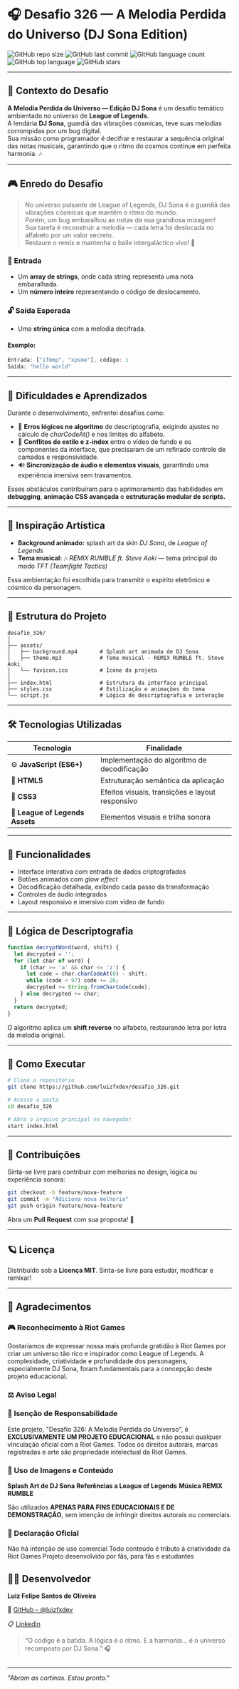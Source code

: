 
# 🎧 Desafio 326 — A Melodia Perdida do Universo (DJ Sona Edition)

![GitHub repo size](https://img.shields.io/github/repo-size/luizfxdev/desafio_326?color=00ffd5&label=Tamanho%20do%20Repositório)
![GitHub last commit](https://img.shields.io/github/last-commit/luizfxdev/desafio_326?color=ff69b4&label=Último%20Commit)
![GitHub language count](https://img.shields.io/github/languages/count/luizfxdev/desafio_326?color=48ff00&label=Linguagens)
![GitHub top language](https://img.shields.io/github/languages/top/luizfxdev/desafio_326?color=00ffd5&label=Linguagem%20Principal)
![GitHub stars](https://img.shields.io/github/stars/luizfxdev/desafio_326?style=social)

---

## 🌌 Contexto do Desafio

**A Melodia Perdida do Universo — Edição DJ Sona** é um desafio temático ambientado no universo de **League of Legends**.  
A lendária **DJ Sona**, guardiã das vibrações cósmicas, teve suas melodias corrompidas por um bug digital.  
Sua missão como programador é decifrar e restaurar a sequência original das notas musicais, garantindo que o ritmo do cosmos continue em perfeita harmonia. 🎶

---

## 🎮 Enredo do Desafio

> No universo pulsante de League of Legends, DJ Sona é a guardiã das vibrações cósmicas que mantêm o ritmo do mundo.  
> Porém, um bug embaralhou as notas da sua grandiosa mixagem!  
> Sua tarefa é reconstruir a melodia — cada letra foi deslocada no alfabeto por um valor secreto.  
> Restaure o remix e mantenha o baile intergaláctico vivo! 🌠

### 🧩 Entrada
- Um **array de strings**, onde cada string representa uma nota embaralhada.  
- Um **número inteiro** representando o código de deslocamento.

### 🔓 Saída Esperada
- Uma **string única** com a melodia decifrada.

#### Exemplo:
```js
Entrada: ["ifmmp", "xpsme"], código: 1
Saída: "hello world"
````

---

## 🧠 Dificuldades e Aprendizados

Durante o desenvolvimento, enfrentei desafios como:

* 🧩 **Erros lógicos no algoritmo** de descriptografia, exigindo ajustes no cálculo de *charCodeAt()* e nos limites do alfabeto.
* 🎨 **Conflitos de estilo e z-index** entre o vídeo de fundo e os componentes da interface, que precisaram de um refinado controle de camadas e responsividade.
* 🔊 **Sincronização de áudio e elementos visuais**, garantindo uma experiência imersiva sem travamentos.

Esses obstáculos contribuíram para o aprimoramento das habilidades em **debugging**, **animação CSS avançada** e **estruturação modular de scripts.**

---

## 🎵 Inspiração Artística

* **Background animado:** splash art da skin *DJ Sona*, de *League of Legends*
* **Tema musical:** 🎶 *REMIX RUMBLE ft. Steve Aoki* — tema principal do modo *TFT (Teamfight Tactics)*

Essa ambientação foi escolhida para transmitir o espírito eletrônico e cósmico da personagem.

---

## 🧩 Estrutura do Projeto

```
desafio_326/
│
├── assets/
│   ├── background.mp4       # Splash art animada de DJ Sona
│   ├── theme.mp3            # Tema musical - REMIX RUMBLE ft. Steve Aoki
│   └── favicon.ico          # Ícone do projeto
│
├── index.html               # Estrutura da interface principal
├── styles.css               # Estilização e animações do tema
└── script.js                # Lógica de descriptografia e interação
```

---

## 🛠️ Tecnologias Utilizadas

| Tecnologia                      | Finalidade                                      |
| ------------------------------- | ----------------------------------------------- |
| ⚙️ **JavaScript (ES6+)**        | Implementação do algoritmo de decodificação     |
| 🎨 **HTML5**                    | Estruturação semântica da aplicação             |
| 💅 **CSS3**                     | Efeitos visuais, transições e layout responsivo |
| 🪩 **League of Legends Assets** | Elementos visuais e trilha sonora               |

---

## 🚀 Funcionalidades

* Interface interativa com entrada de dados criptografados
* Botões animados com *glow effect*
* Decodificação detalhada, exibindo cada passo da transformação
* Controles de áudio integrados
* Layout responsivo e imersivo com vídeo de fundo

---

## 🧮 Lógica de Descriptografia

```js
function decryptWord(word, shift) {
  let decrypted = '';
  for (let char of word) {
    if (char >= 'a' && char <= 'z') {
      let code = char.charCodeAt(0) - shift;
      while (code < 97) code += 26;
      decrypted += String.fromCharCode(code);
    } else decrypted += char;
  }
  return decrypted;
}
```

O algoritmo aplica um **shift reverso** no alfabeto, restaurando letra por letra da melodia original.

---

## 🧱 Como Executar

```bash
# Clone o repositório
git clone https://github.com/luizfxdev/desafio_326.git

# Acesse a pasta
cd desafio_326

# Abra o arquivo principal no navegador
start index.html
```

---

## 🤝 Contribuições

Sinta-se livre para contribuir com melhorias no design, lógica ou experiência sonora:

```bash
git checkout -b feature/nova-feature
git commit -m "Adiciona nova melhoria"
git push origin feature/nova-feature
```

Abra um **Pull Request** com sua proposta! 🚀

---

## 🪐 Licença

Distribuído sob a **Licença MIT**.
Sinta-se livre para estudar, modificar e remixar!

---

## 🙏 Agradecimentos 

### 🎮 Reconhecimento à Riot Games

Gostaríamos de expressar nossa mais profunda gratidão à Riot Games por criar um universo tão rico e inspirador como League of Legends. A complexidade, criatividade e profundidade dos personagens, especialmente DJ Sona, foram fundamentais para a concepção deste projeto educacional.

### ⚖️ Aviso Legal
### 🚨 Isenção de Responsabilidade

Este projeto, "Desafio 326: A Melodia Perdida do Universo", é **EXCLUSIVAMENTE UM PROJETO EDUCACIONAL** e não possui qualquer vinculação oficial com a Riot Games. Todos os direitos autorais, marcas registradas e arte são propriedade intelectual da Riot Games.

### 🎨 Uso de Imagens e Conteúdo

**Splash Art de DJ Sona**
**Referências a League of Legends**
**Música REMIX RUMBLE**

São utilizados **APENAS PARA FINS EDUCACIONAIS E DE DEMONSTRAÇÃO**, sem intenção de infringir direitos autorais ou comerciais.

### 📢 Declaração Oficial

Não há intenção de uso comercial
Todo conteúdo é tributo à criatividade da Riot Games
Projeto desenvolvido por fãs, para fãs e estudantes

## 👨‍💻 Desenvolvedor

**Luiz Felipe Santos de Oliveira**

🔗 [GitHub – @luizfxdev](https://github.com/luizfxdev)

📋 [Linkedin](https://www.linkedin.com/in/luizfxdev)

> “O código é a batida. A lógica é o ritmo.
> E a harmonia… é o universo recomposto por DJ Sona.” 🎧

```
```
---

*"Abram as cortinas. Estou pronto."*

